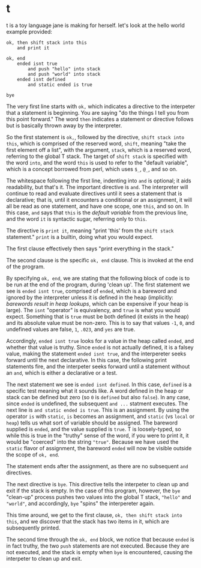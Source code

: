 t
===
t is a toy language jane is making for herself. let's look at the hello world
example provided:

```
ok, then shift stack into this
	and print it

ok, end
	ended isnt true
		and push "hello" into stack
		and push "world" into stack
	ended isnt defined
		and static ended is true

bye
```

The very first line starts with `ok,` which indicates a directive to the
interpeter that a statement is beginning. You are saying "do the things I tell
you from this point forward." The word `then` indicates a statement or
directive follows but is basically thrown away by the interpreter.

So the first statement is `ok,`, followed by the directive, `shift stack into this`,
which is comprised of the reserved word, `shift`, meaning "take the first
element off a list", with the argument, `stack`, which is a reserved word,
referring to the global T stack. The target of `shift stack` is specified with
the word `into`, and the word `this` is used to refer to the "default
variable", which is a concept borrowed from perl, which uses `$_`, `@_`, and so
on.

The whitespace following the first line, indenting into `and` is optional; it
aids readability, but that's it. The important directive is `and`. The
interpreter will continue to read and evaluate directives until it sees a
statement that is declarative; that is, until it encounters a conditional or an
assignment, it will all be read as one statement, and have one scope, one
`this`, and so on. In this case, `and` says that `this` is the *default
variable* from the previous line, and the word `it` is syntactic sugar,
referring only to `this`.

The directive is `print it`, meaning "print 'this' from the `shift stack`
statement." `print` is a builtin, doing what you would expect.

The first clause effectively then says "print everything in the stack." 

The second clause is the specific `ok, end` clause. This is invoked at the end
of the program.

By specifying `ok, end`, we are stating that the following block of code is to
be run at the end of the program, during 'clean up'. The first statement we see
is `ended isnt true`, comprised of `ended`, which is a bareword and ignored by
the interpreter unless it is defined in the heap (implicitly: *barewords result
in heap lookups*, which can be expensive if your heap is large). The `isnt`
"operator" is equivalency, and `true` is what you would expect. Something that
is `true` must be both defined (it exists in the heap) and its absolute value
must be non-zero. This is to say that values `-1`, `0`, and undefined values
are false, `1`, `.023`, and `yes` are true.

Accordingly, `ended isnt true` looks for a value in the heap called `ended`,
and whether that value is truthy. Since `ended` is not actually defined, it is
a falsey value, making the statement `ended isnt true`, and the interpereter
seeks forward until the next declarative. In this case, the following print
statements fire, and the interpeter seeks forward until a statement without an
`and`, which is either a declarative or a test.

The next statement we see is `ended isnt defined`. In this case, `defined` is a
specific test meaning what it sounds like. A word defined in the heap or stack
can be defined but zero (so `0` is `defined` but also `false`). In any case,
since `ended` is undefined, the subsequent `and ...` statment executes. The
next line is `and static ended is true`. This is an assignment. By using
the operator `is` with `static`, `is` becomes an assignment, and `static` (vs
`local` or `heap`) tells us what sort of variable should be assigned. The
bareword supplied is `ended`, and the value supplied is `true`. T is
loosely-typed, so while this is true in the "truthy" sense of the word, if you
were to print it, it would be "coerced" into the string `"true"`. Because we
have used the `static` flavor of assignment, the bareword `ended` will now be
visible outside the scope of `ok, end`.

The statement ends after the assignment, as there are no subsequent `and`
directives.

The next directive is `bye`. This directive tells the interpeter to clean up
and exit if the stack is empty. In the case of this program, however, the `bye`
"clean-up" process pushes two values into the global T stack, `"hello"` and
`"world"`, and accordingly, `bye` "spins" the interpereter again.

This time around, we get to the first clause, `ok, then shift stack into this`,
and we discover that the stack has two items in it, which are subsequently
printed.

The second time through the `ok, end` block, we notice that because `ended` is
in fact truthy, the two `push` statements are not executed. Because they are
not executed, and the stack is empty when `bye` is encountered, causing the
interpeter to clean up and exit.
